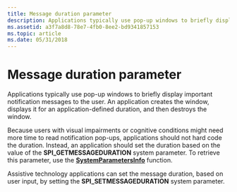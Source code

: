 ```yaml
---
title: Message duration parameter
description: Applications typically use pop-up windows to briefly display important notification messages to the user. An application creates the window, displays it for an application-defined duration, and then destroys the window.
ms.assetid: a3f7a8d8-78e7-4fb0-8ee2-bd9341857153
ms.topic: article
ms.date: 05/31/2018
---
```


# Message duration parameter

Applications typically use pop-up windows to briefly display important notification messages to the user. An application creates the window, displays it for an application-defined duration, and then destroys the window.

Because users with visual impairments or cognitive conditions might need more time to read notification pop-ups, applications should not hard code the duration. Instead, an application should set the duration based on the value of the **SPI\_GETMESSAGEDURATION** system parameter. To retrieve this parameter, use the [**SystemParametersInfo**](https://docs.microsoft.com/windows/desktop/api/winuser/nf-winuser-systemparametersinfoa) function.

Assistive technology applications can set the message duration, based on user input, by setting the **SPI\_SETMESSAGEDURATION** system parameter.

 

 




